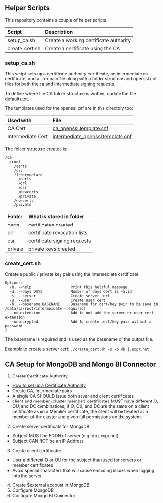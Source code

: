 ## Helper Scripts

This repository contains a couple of helper scripts.

| Script | Description |
| :--- | :--- |
| setup_ca.sh   | Create a working certificate authority  |
| create_cert.sh   | Create a certificate using the CA  |

### setup_ca.sh

This script sets up a certificate authority certificate,
an intermediate ca certificate, and a ca-chain file
along with a folder structure and openssl.cnf files for
both the ca and intermediate signing requests.

To define where the CA folder structure is written, update
the file [defaults.txt](defaults.txt).

The templates used for the openssl.cnf are in this directory too:

| Used with | File |
| :--- | :--- |
|  CA Cert  | [ca_openssl.template.cnf](ca_openssl.template.cnf)  |
|  Intermediate Cert  | [intermediate_openssl.template.cnf](intermediate_openssl.template.cnf)  |

The folder structure created is:

```
/ca
  /root
    /certs
    /crl
    /intermediate
      /certs
      /crl
      /csr
      /newcerts
      /private
    /newcerts
    /private

```

| Folder | What is stored in folder |
| :--- | :--- |
| certs   | certificates created  |
| crl   | certificate revocation lists  |
| csr   | certificate signing requests  |
| private   | private keys created |

### create_cert.sh

Create a public / private key pair using the intermediate certificate

```
Options:
  -h, --help                  Print this helpful message
  -d, --days DAYS             Number of days cert is valid
  -s, --server                Create server cert
  -u, --User                  Create user cert
  -b, --basename BASENAME     Basename for cert/key pair to be save in /data/ca/root/intermeidate (required)
  --no-extension              Add to not add the server or user cert extension
  --unencrypted               Add to create cert/key pair without a password
}
```

The basename is required and is used as the basename of the output file.

Example to create a server cert:
`./create_cert.sh -s -b db.j.expr.net `

## CA Setup for MongoDB and Mongo BI Connector

1.  Create Certificate Authority

  * [How to set up a Certificate Authority](https://jamielinux.com/docs/openssl-certificate-authority/index.html)
  * Create CA, Intermediate pairs
  * A single CA SHOULD issue both sever and client certificates
  * client and member (cluster member) certificates MUST have different O, OU, and DC combinations; if O, OU, and DC are the same on a client certificate as on a Member certificate, the client will be treated as a member of the cluster and given full permissions on the system.


2. Create server certificate for MongoDB

  * Subject MUST be FQDN of server (e.g. db.j.expr.net)
  * Subject CAN NOT be an IP Address

3. Create client certificates

  * User a different O or OU for the subject than used for servers or member certificates
  * Avoid special characters that will cause encoding issues when logging into the server


4. Create $external account in MongoDB
5. Configure MongoDB
6. Configure Mongo BI Connector
